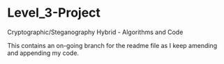 # Level_3-Project
Cryptographic/Steganography Hybrid - Algorithms and Code

This contains an on-going branch for the readme file as I keep amending and appending my code.
